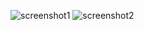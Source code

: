 ![screenshot1](https://github.com/user-attachments/assets/ef55e3b0-2e7e-4a9f-a00e-a751d58fd5b2)
![screenshot2](https://github.com/user-attachments/assets/cfb770ad-4a2a-4d32-ae60-0c78f47f183c)
